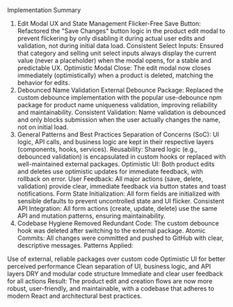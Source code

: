 Implementation Summary

1. Edit Modal UX and State Management
   Flicker-Free Save Button: Refactored the "Save Changes" button logic in the product edit modal to prevent flickering by only disabling it during actual user edits and validation, not during initial data load.
   Consistent Select Inputs: Ensured that category and selling unit select inputs always display the current value (never a placeholder) when the modal opens, for a stable and predictable UX.
   Optimistic Modal Close: The edit modal now closes immediately (optimistically) when a product is deleted, matching the behavior for edits.
2. Debounced Name Validation
   External Debounce Package: Replaced the custom debounce implementation with the popular use-debounce npm package for product name uniqueness validation, improving reliability and maintainability.
   Consistent Validation: Name validation is debounced and only blocks submission when the user actually changes the name, not on initial load.
3. General Patterns and Best Practices
   Separation of Concerns (SoC): UI logic, API calls, and business logic are kept in their respective layers (components, hooks, services).
   Reusability: Shared logic (e.g., debounced validation) is encapsulated in custom hooks or replaced with well-maintained external packages.
   Optimistic UI: Both product edits and deletes use optimistic updates for immediate feedback, with rollback on error.
   User Feedback: All major actions (save, delete, validation) provide clear, immediate feedback via button states and toast notifications.
   Form State Initialization: All form fields are initialized with sensible defaults to prevent uncontrolled state and UI flicker.
   Consistent API Integration: All form actions (create, update, delete) use the same API and mutation patterns, ensuring maintainability.
4. Codebase Hygiene
   Removed Redundant Code: The custom debounce hook was deleted after switching to the external package.
   Atomic Commits: All changes were committed and pushed to GitHub with clear, descriptive messages.
   Patterns Applied:

Use of external, reliable packages over custom code
Optimistic UI for better perceived performance
Clean separation of UI, business logic, and API layers
DRY and modular code structure
Immediate and clear user feedback for all actions
Result:
The product edit and creation flows are now more robust, user-friendly, and maintainable, with a codebase that adheres to modern React and architectural best practices.
